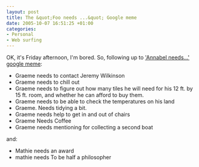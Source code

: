 ```yaml
---
layout: post
title: The &quot;Foo needs ...&quot; Google meme
date: 2005-10-07 16:51:25 +01:00
categories:
- Personal
- Web surfing
---
```

OK, it's Friday afternoon, I'm bored.  So, following up to <a href="http://www.livejournal.com/users/ibbs/10228.html">'Annabel needs...' google meme</a>:

<ul>
  <li>Graeme needs to contact Jeremy Wilkinson</li>
  <li>Graeme needs to chill out</li>
  <li>Graeme needs to figure out how many tiles he will need for his 12 ft. by 15 ft. room, and whether he can afford to buy them.</li>
  <li>Graeme needs to be able to check the temperatures on his land</li>
  <li>Graeme. Needs tidying a bit.</li>
  <li>Graeme needs help to get in and out of chairs</li>
  <li>Graeme Needs Coffee</li>
  <li>Graeme needs mentioning for collecting a second boat</li>
</ul>

and:

<ul>
  <li>Mathie needs an award</li>
  <li>mathie needs To be half a philosopher</li>
</ul>
